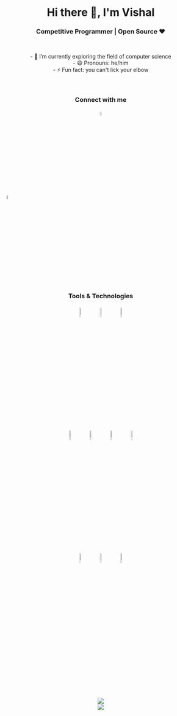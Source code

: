 
<!--### Hi there 👋, I'm Vishal-->

<!--
**blog-a1/blog-a1** is a ✨ _special_ ✨ repository because its `README.md` (this file) appears on your GitHub profile.
Here are some ideas to get you started:
-->
<h1 align="center">Hi there 👋, I'm Vishal </h1>
<h3 align="center">Competitive Programmer | Open Source ♥ </h3><br>

<!-- - 🔭 I’m currently exploring the field of computer science  working on a project 
- 🌱 I’m currently learning ML  
- 👯 I’m looking to collaborate on some opensource projects
- 🤔 I’m looking for help with ML algorithms
- 💬 Ask me about C++  -->
<p align="center">
- 🔭 I’m currently exploring the field of computer science<br>
- 😄 Pronouns: he/him<br>
- ⚡ Fun fact: you can't lick your elbow
</p><br>
<!-- - 📫 How to reach me: ...
- 😄 Pronouns: he/him
- ⚡ Fun fact: you can't lick your elbow
-->
<h3 align="center">Connect with me</h3>
<p align="center">
	<a href="https://www.linkedin.com/in/vishal-s-164743193/"><img alt="linkedin" width="5%" style="padding:5px" src="https://img.icons8.com/fluent/2x/linkedin-2.png"/></a>
	<p>   </p>
	<a href="https://twitter.com/vishalxlv2/"><img alt="twitter" width="5%" style="padding:5px" src="https://img.icons8.com/color/2x/twitter.png"/></a>
</p>
<!--### Tools & Technologies-->
<br>
<h3 align="center">Tools & Technologies</h3>

<p align="center">
  <img width="8%" style="padding:5px" src="https://img.icons8.com/color/2x/html-5.png"/>
  <img width="8%" style="padding:5px" src="https://img.icons8.com/color/2x/css3.png"/>
  <img width="8%" style="padding:5px" src="https://img.icons8.com/color/144/000000/javascript.png"/><br>
  <img width="8%" style="padding:5px" src="https://img.icons8.com/color/2x/c-programming.png"/>
  <img width="8%" style="padding:5px" src="https://img.icons8.com/color/2x/c-plus-plus-logo.png"/>
  <img width="8%" style="padding:5px" src="https://img.icons8.com/color/144/000000/python.png"/>
  <img width="8%" style="padding:5px" src="https://img.icons8.com/color/144/000000/java-coffee-cup-logo.png"/><br>
  <!--<img width="10%" style="padding:5px" src="https://img.icons8.com/fluent/2x/github.png"/>-->
  <img width="8%" style="padding:5px" src="https://img.icons8.com/color/2x/git.png"/>
  <img width="8%" style="padding:5px" src="https://img.icons8.com/color/2x/visual-studio-code-2019.png"/>
  <!-- <img width="10%" style="padding:5px" src="https://img.icons8.com/color/2x/visual-studio-2019.png"/> -->
  <img width="8%" style="padding:5px" src="https://img.icons8.com/fluent/2x/spyder-ide.png"/>
</p>
<br><br>

<p align = "center">
  <img  src = "https://github-readme-stats.vercel.app/api?username=blog-a1&show_icons=true&theme=dark&line_height=27">
	<br>
  <img src = "https://github-readme-stats.vercel.app/api/top-langs/?username=blog-a1&hide=html,css,java&theme=dark">
</p>
